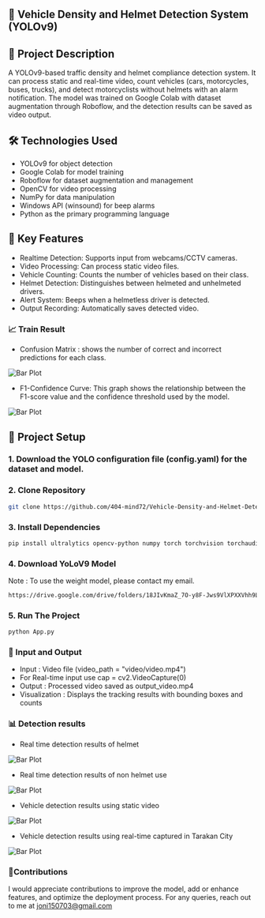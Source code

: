 ## 🚗 Vehicle Density and Helmet Detection System (YOLOv9)
## 📌 Project Description
A YOLOv9-based traffic density and helmet compliance detection system. It can process static and real-time video, count vehicles (cars, motorcycles, buses, trucks), and detect motorcyclists without helmets with an alarm notification. The model was trained on Google Colab with dataset augmentation through Roboflow, and the detection results can be saved as video output.

## 🛠 Technologies Used
- YOLOv9 for object detection
- Google Colab for model training
- Roboflow for dataset augmentation and management
- OpenCV for video processing
- NumPy for data manipulation
- Windows API (winsound) for beep alarms
- Python as the primary programming language

## 🚀 Key Features
- Realtime Detection: Supports input from webcams/CCTV cameras.
- Video Processing: Can process static video files.
- Vehicle Counting: Counts the number of vehicles based on their class.
- Helmet Detection: Distinguishes between helmeted and unhelmeted drivers.
- Alert System: Beeps when a helmetless driver is detected.
- Output Recording: Automatically saves detected video.

### 📈 Train Result

- Confusion Matrix : shows the number of correct and incorrect predictions for each class.

![Bar Plot](confusion_matrix.png)

- F1-Confidence Curve: This graph shows the relationship between the F1-score value and the confidence threshold used by the model.

![Bar Plot](F1_curve.png)

## 📂 Project Setup
### 1. Download the YOLO configuration file (config.yaml) for the dataset and model. 
### 2. Clone Repository
```bash
git clone https://github.com/404-mind72/Vehicle-Density-and-Helmet-Detection-System-YOLOv9.git
```
### 3. Install Dependencies
```bash
pip install ultralytics opencv-python numpy torch torchvision torchaudio
```
### 4. Download YoLoV9 Model
Note : To use the weight model, please contact my email.
```bash
https://drive.google.com/drive/folders/18JIvKmaZ_7O-y8F-Jws9VlXPXXVhh9L-?usp=sharing
```
### 5. Run The Project
```bash
python App.py
```
### 🎥 Input and Output
- Input : Video file (video_path = "video/video.mp4")
- For Real-time input use cap = cv2.VideoCapture(0) 
- Output : Processed video saved as output_video.mp4
- Visualization : Displays the tracking results with bounding boxes and counts

### 📊 Detection results
- Real time detection results of helmet
  
![Bar Plot](confusion_matrix.png)

- Real time detection results of non helmet use
  
![Bar Plot](confusion_matrix.png)

- Vehicle detection results using static video
  
![Bar Plot](confusion_matrix.png)

- Vehicle detection results using real-time captured in Tarakan City
  
![Bar Plot](realtime_captured.png)

### 🚩Contributions
I would appreciate contributions to improve the model, add or enhance features, and optimize the deployment process. For any queries, reach out to me at joni150703@gmail.com
